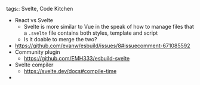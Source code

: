 tags:: Svelte, Code Kitchen

- React vs Svelte
	- Svelte is more similar to Vue in the speak of how to manage files that a `.svelte` file contains both styles, template and script
	- Is it doable to merge the two?
- https://github.com/evanw/esbuild/issues/8#issuecomment-671085592
- Community plugin
	- https://github.com/EMH333/esbuild-svelte
- Svelte compiler
	- https://svelte.dev/docs#compile-time
-